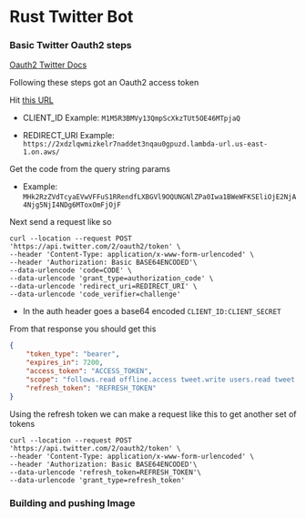 # Rust Twitter Bot

### Basic Twitter Oauth2 steps

[Oauth2 Twitter Docs](https://developer.twitter.com/en/docs/authentication/oauth-2-0/user-access-token)

Following these steps got an Oauth2 access token

Hit [this URL](https://twitter.com/i/oauth2/authorize?response_type=code&client_id=CLIENT_ID&redirect_uri=REDIRECT_URI&scope=tweet.read%20tweet.write%20users.read%20follows.read%20offline.access&state=state&code_challenge=challenge&code_challenge_method=plain)

- CLIENT_ID Example: `M1M5R3BMVy13QmpScXkzTUt5OE46MTpjaQ`

- REDIRECT_URI Example: `https://2xdzlqwmizkelr7naddet3nqau0gpuzd.lambda-url.us-east-1.on.aws/`

Get the code from the query string params

- Example: `MHk2RzZVdTcyaEVwVFFuS1RRendfLXBGVl9OQUNGNlZPa0Iwa1BWeWFKSEliOjE2NjA4Njg5NjI4NDg6MToxOmFjOjF`

Next send a request like so

```
curl --location --request POST 'https://api.twitter.com/2/oauth2/token' \
--header 'Content-Type: application/x-www-form-urlencoded' \
--header 'Authorization: Basic BASE64ENCODED'\
--data-urlencode 'code=CODE' \
--data-urlencode 'grant_type=authorization_code' \
--data-urlencode 'redirect_uri=REDIRECT_URI' \
--data-urlencode 'code_verifier=challenge'
```

- In the auth header goes a base64 encoded `CLIENT_ID:CLIENT_SECRET`

From that response you should get this
```json
{
    "token_type": "bearer",
    "expires_in": 7200,
    "access_token": "ACCESS_TOKEN",
    "scope": "follows.read offline.access tweet.write users.read tweet.read",
    "refresh_token": "REFRESH_TOKEN"
}
```

Using the refresh token we can make a request like this to get another set of tokens

```
curl --location --request POST 'https://api.twitter.com/2/oauth2/token' \
--header 'Content-Type: application/x-www-form-urlencoded' \
--header 'Authorization: Basic BASE64ENCODED'\
--data-urlencode 'refresh_token=REFRESH_TOKEN'\
--data-urlencode 'grant_type=refresh_token' 
```

### Building and pushing Image
